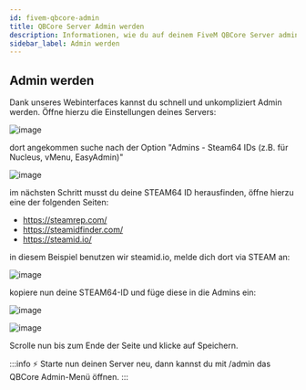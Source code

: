 ```yaml
---
id: fivem-qbcore-admin
title: QBCore Server Admin werden
description: Informationen, wie du auf deinem FiveM QBCore Server admin werden kannst. - ZAP-Hosting.com Dokumentationen
sidebar_label: Admin werden
---
```


## Admin werden

Dank unseres Webinterfaces kannst du schnell und unkompliziert Admin werden.
Öffne hierzu die Einstellungen deines Servers:

![image](https://user-images.githubusercontent.com/26007280/189679425-b5c6e6bf-1052-49f0-93e4-8004697152fb.png)

dort angekommen suche nach der Option "Admins - Steam64 IDs (z.B. für Nucleus, vMenu, EasyAdmin)"

![image](https://user-images.githubusercontent.com/26007280/189679463-b50d2ede-2ff6-486d-915a-69f97452d842.png)

im nächsten Schritt musst du deine STEAM64 ID herausfinden, öffne hierzu eine der folgenden Seiten:

- https://steamrep.com/
- https://steamidfinder.com/
- https://steamid.io/

in diesem Beispiel benutzen wir steamid.io, melde dich dort via STEAM an:

![image](https://user-images.githubusercontent.com/26007280/189679500-d994559c-0dcd-4c1f-856f-dab078b9fdf4.png)

kopiere nun deine STEAM64-ID und füge diese in die Admins ein:

![image](https://user-images.githubusercontent.com/26007280/189679528-61ee11b3-7465-4768-b3e5-a8af9b882a88.png)

![image](https://user-images.githubusercontent.com/26007280/189679564-9a6d61f2-09b7-4ba7-8687-ec586c259b1e.png)

Scrolle nun bis zum Ende der Seite und klicke auf Speichern.

:::info
⚡ Starte nun deinen Server neu, dann kannst du mit /admin das QBCore Admin-Menü öffnen.
:::
